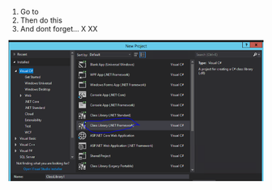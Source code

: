 1. Go to
2. Then do this
3. And dont forget... X
XX

![Picture example](https://raw.githubusercontent.com/Ian-Fogelman/web-presentation/master/images/CLRA.PNG)

